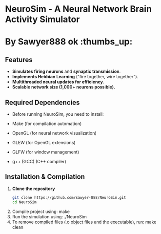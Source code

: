 # NeuroSim - A Neural Network Brain Activity Simulator
# By Sawyer888 ok :thumbs_up:

## Features
- **Simulates firing neurons** and **synaptic transmission**.
- **Implements Hebbian Learning** ("fire together, wire together").
- **Multithreaded neural updates for efficiency**.
- **Scalable network size (1,000+ neurons possible).**

## Required Dependencies

- Before running NeuroSim, you need to install:

- Make (for compilation automation)
- OpenGL (for neural network visualization)
- GLEW (for OpenGL extensions)
- GLFW (for window management)
- g++ (GCC) (C++ compiler)

## Installation & Compilation
1. **Clone the repository**
   ```sh
   git clone https://github.com/sawyer-888/NeuroSim.git
   cd NeuroSim
2. Compile project using: make
3. Run the simulation using: ./NeuroSim
4. To remove compiled files (.o object files and the executable), run: make clean
